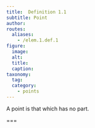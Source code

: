 ```yaml
---
title:  Definition 1.1
subtitle: Point
author:
routes:
  aliases:
    - /elem.1.def.1
figure:
  image:
  alt:
  title:
  caption:
taxonomy:
  tag:
  category:
    - points
---
```


A <term>point</term> is that which has no part.

===

